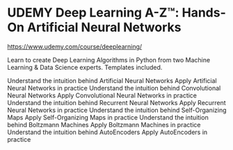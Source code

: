 # UDEMY Deep Learning A-Z™: Hands-On Artificial Neural Networks

https://www.udemy.com/course/deeplearning/

Learn to create Deep Learning Algorithms in Python from two Machine Learning & Data Science experts. Templates included.

Understand the intuition behind Artificial Neural Networks
Apply Artificial Neural Networks in practice
Understand the intuition behind Convolutional Neural Networks
Apply Convolutional Neural Networks in practice
Understand the intuition behind Recurrent Neural Networks
Apply Recurrent Neural Networks in practice
Understand the intuition behind Self-Organizing Maps
Apply Self-Organizing Maps in practice
Understand the intuition behind Boltzmann Machines
Apply Boltzmann Machines in practice
Understand the intuition behind AutoEncoders
Apply AutoEncoders in practice